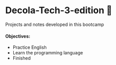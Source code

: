 # Decola-Tech-3-edition 👷
Projects and notes developed in this bootcamp
#### Objectives:
- Practice English
- Learn the programming language
- Finished
